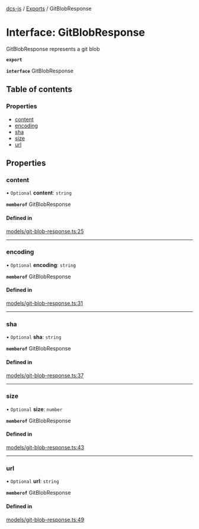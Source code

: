 [dcs-js](../README.md) / [Exports](../modules.md) / GitBlobResponse

# Interface: GitBlobResponse

GitBlobResponse represents a git blob

**`export`**

**`interface`** GitBlobResponse

## Table of contents

### Properties

- [content](GitBlobResponse.md#content)
- [encoding](GitBlobResponse.md#encoding)
- [sha](GitBlobResponse.md#sha)
- [size](GitBlobResponse.md#size)
- [url](GitBlobResponse.md#url)

## Properties

### <a id="content" name="content"></a> content

• `Optional` **content**: `string`

**`memberof`** GitBlobResponse

#### Defined in

[models/git-blob-response.ts:25](https://github.com/unfoldingWord/dcs-js/blob/c677a54/models/git-blob-response.ts#L25)

___

### <a id="encoding" name="encoding"></a> encoding

• `Optional` **encoding**: `string`

**`memberof`** GitBlobResponse

#### Defined in

[models/git-blob-response.ts:31](https://github.com/unfoldingWord/dcs-js/blob/c677a54/models/git-blob-response.ts#L31)

___

### <a id="sha" name="sha"></a> sha

• `Optional` **sha**: `string`

**`memberof`** GitBlobResponse

#### Defined in

[models/git-blob-response.ts:37](https://github.com/unfoldingWord/dcs-js/blob/c677a54/models/git-blob-response.ts#L37)

___

### <a id="size" name="size"></a> size

• `Optional` **size**: `number`

**`memberof`** GitBlobResponse

#### Defined in

[models/git-blob-response.ts:43](https://github.com/unfoldingWord/dcs-js/blob/c677a54/models/git-blob-response.ts#L43)

___

### <a id="url" name="url"></a> url

• `Optional` **url**: `string`

**`memberof`** GitBlobResponse

#### Defined in

[models/git-blob-response.ts:49](https://github.com/unfoldingWord/dcs-js/blob/c677a54/models/git-blob-response.ts#L49)
